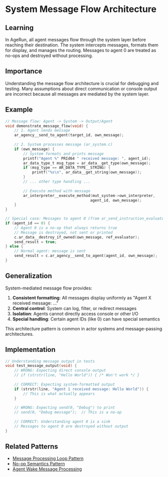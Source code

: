 # System Message Flow Architecture

## Learning
In AgeRun, all agent messages flow through the system layer before reaching their destination. The system intercepts messages, formats them for display, and manages the routing. Messages to agent 0 are treated as no-ops and destroyed without processing.

## Importance
Understanding the message flow architecture is crucial for debugging and testing. Many assumptions about direct communication or console output are incorrect because all messages are mediated by the system layer.

## Example
```c
// Message flow: Agent -> System -> Output/Agent
void demonstrate_message_flow(void) {
    // 1. Agent sends message
    ar_agency__send_to_agent(target_id, own_message);
    
    // 2. System processes message (ar_system.c)
    if (own_message) {
        // System formats and prints message
        printf("Agent %" PRId64 " received message: ", agent_id);
        ar_data_type_t msg_type = ar_data__get_type(own_message);
        if (msg_type == AR_DATA_TYPE__STRING) {
            printf("%s\n", ar_data__get_string(own_message));
        }
        // ... other type handling ...
        
        // Execute method with message
        ar_interpreter__execute_method(mut_system->own_interpreter, 
                                      agent_id, own_message);
    }
}

// Special case: Messages to agent 0 (from ar_send_instruction_evaluator.zig)
if (agent_id == 0) {
    // Agent 0 is a no-op that always returns true
    // Message is destroyed, not sent or printed
    c.ar_data__destroy_if_owned(own_message, ref_evaluator);
    send_result = true;
} else {
    // Normal agent: message is sent
    send_result = c.ar_agency__send_to_agent(agent_id, own_message);
}
```

## Generalization
System-mediated message flow provides:
1. **Consistent formatting**: All messages display uniformly as "Agent X received message: ..."
2. **Central control**: System can log, filter, or redirect messages
3. **Isolation**: Agents cannot directly access console or other I/O
4. **Special handling**: Certain agent IDs (like 0) can have special semantics

This architecture pattern is common in actor systems and message-passing architectures.

## Implementation
```c
// Understanding message output in tests
void test_message_output(void) {
    // WRONG: Expecting direct console output
    // if (strstr(line, "Hello World")) { /* Won't work */ }
    
    // CORRECT: Expecting system-formatted output
    if (strstr(line, "Agent 1 received message: Hello World")) {
        // This is what actually appears
    }
    
    // WRONG: Expecting send(0, "Debug") to print
    // send(0, "Debug message");  // This is a no-op
    
    // CORRECT: Understanding agent 0 is a sink
    // Messages to agent 0 are destroyed without output
}
```

## Related Patterns
- [Message Processing Loop Pattern](message-processing-loop-pattern.md)
- [No-op Semantics Pattern](no-op-semantics-pattern.md)
- [Agent Wake Message Processing](agent-wake-message-processing.md)